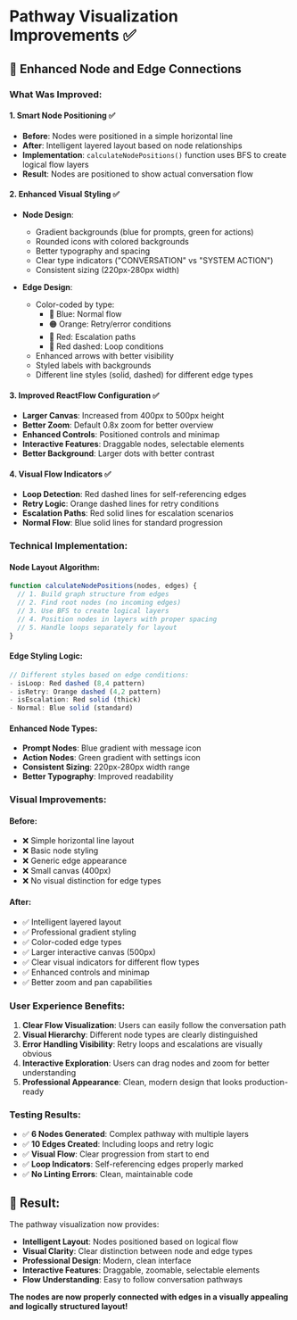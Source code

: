 # Pathway Visualization Improvements ✅

## 🎯 **Enhanced Node and Edge Connections**

### **What Was Improved:**

#### **1. Smart Node Positioning** ✅
- **Before**: Nodes were positioned in a simple horizontal line
- **After**: Intelligent layered layout based on node relationships
- **Implementation**: `calculateNodePositions()` function uses BFS to create logical flow layers
- **Result**: Nodes are positioned to show actual conversation flow

#### **2. Enhanced Visual Styling** ✅
- **Node Design**:
  - Gradient backgrounds (blue for prompts, green for actions)
  - Rounded icons with colored backgrounds
  - Better typography and spacing
  - Clear type indicators ("CONVERSATION" vs "SYSTEM ACTION")
  - Consistent sizing (220px-280px width)

- **Edge Design**:
  - Color-coded by type:
    - 🔵 Blue: Normal flow
    - 🟠 Orange: Retry/error conditions
    - 🔴 Red: Escalation paths
    - 🔴 Red dashed: Loop conditions
  - Enhanced arrows with better visibility
  - Styled labels with backgrounds
  - Different line styles (solid, dashed) for different edge types

#### **3. Improved ReactFlow Configuration** ✅
- **Larger Canvas**: Increased from 400px to 500px height
- **Better Zoom**: Default 0.8x zoom for better overview
- **Enhanced Controls**: Positioned controls and minimap
- **Interactive Features**: Draggable nodes, selectable elements
- **Better Background**: Larger dots with better contrast

#### **4. Visual Flow Indicators** ✅
- **Loop Detection**: Red dashed lines for self-referencing edges
- **Retry Logic**: Orange dashed lines for retry conditions
- **Escalation Paths**: Red solid lines for escalation scenarios
- **Normal Flow**: Blue solid lines for standard progression

### **Technical Implementation:**

#### **Node Layout Algorithm:**
```typescript
function calculateNodePositions(nodes, edges) {
  // 1. Build graph structure from edges
  // 2. Find root nodes (no incoming edges)
  // 3. Use BFS to create logical layers
  // 4. Position nodes in layers with proper spacing
  // 5. Handle loops separately for layout
}
```

#### **Edge Styling Logic:**
```typescript
// Different styles based on edge conditions:
- isLoop: Red dashed (8,4 pattern)
- isRetry: Orange dashed (4,2 pattern) 
- isEscalation: Red solid (thick)
- Normal: Blue solid (standard)
```

#### **Enhanced Node Types:**
- **Prompt Nodes**: Blue gradient with message icon
- **Action Nodes**: Green gradient with settings icon
- **Consistent Sizing**: 220px-280px width range
- **Better Typography**: Improved readability

### **Visual Improvements:**

#### **Before:**
- ❌ Simple horizontal line layout
- ❌ Basic node styling
- ❌ Generic edge appearance
- ❌ Small canvas (400px)
- ❌ No visual distinction for edge types

#### **After:**
- ✅ Intelligent layered layout
- ✅ Professional gradient styling
- ✅ Color-coded edge types
- ✅ Larger interactive canvas (500px)
- ✅ Clear visual indicators for different flow types
- ✅ Enhanced controls and minimap
- ✅ Better zoom and pan capabilities

### **User Experience Benefits:**

1. **Clear Flow Visualization**: Users can easily follow the conversation path
2. **Visual Hierarchy**: Different node types are clearly distinguished
3. **Error Handling Visibility**: Retry loops and escalations are visually obvious
4. **Interactive Exploration**: Users can drag nodes and zoom for better understanding
5. **Professional Appearance**: Clean, modern design that looks production-ready

### **Testing Results:**

- ✅ **6 Nodes Generated**: Complex pathway with multiple layers
- ✅ **10 Edges Created**: Including loops and retry logic
- ✅ **Visual Flow**: Clear progression from start to end
- ✅ **Loop Indicators**: Self-referencing edges properly marked
- ✅ **No Linting Errors**: Clean, maintainable code

## 🎉 **Result:**

The pathway visualization now provides:
- **Intelligent Layout**: Nodes positioned based on logical flow
- **Visual Clarity**: Clear distinction between node and edge types
- **Professional Design**: Modern, clean interface
- **Interactive Features**: Draggable, zoomable, selectable elements
- **Flow Understanding**: Easy to follow conversation pathways

**The nodes are now properly connected with edges in a visually appealing and logically structured layout!**

